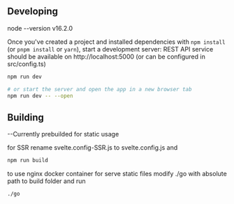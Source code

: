 
## Developing
node --version
    v16.2.0

Once you've created a project and installed dependencies with `npm install` (or `pnpm install` or `yarn`), start a development server:
REST API service should be available on http://localhost:5000 (or can be configured in src/config.ts)
```bash
npm run dev

# or start the server and open the app in a new browser tab
npm run dev -- --open
```

## Building

--Currently prebuilded for static usage

for SSR rename svelte.config-SSR.js to svelte.config.js and

```bash
npm run build
```

to use nginx docker container for serve static files modify ./go with absolute path to build folder and run

```bash
./go
```
